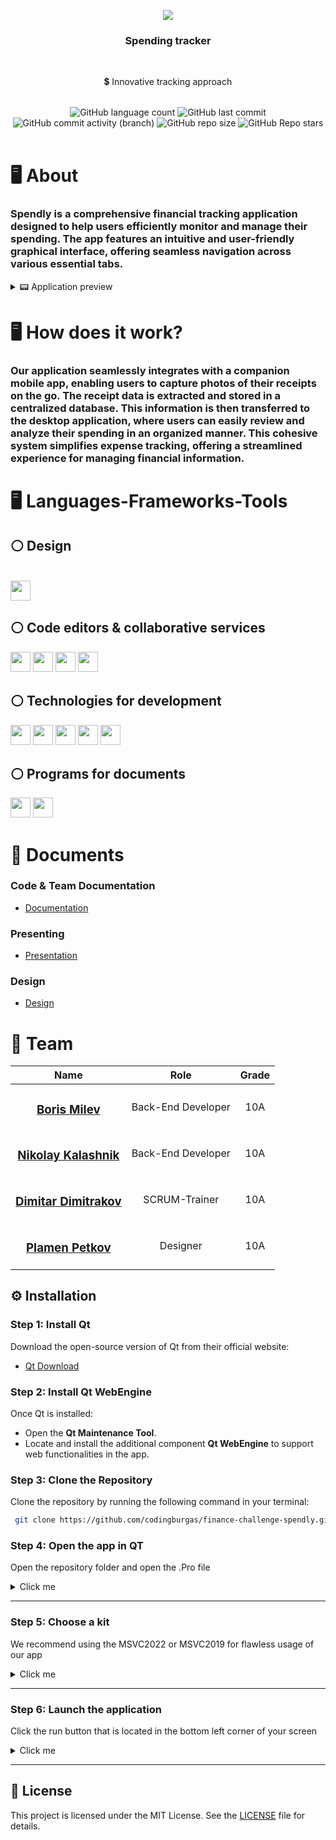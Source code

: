 <p align="center">
    <img src="https://media.discordapp.net/attachments/1158441474220888074/1302271235337486420/F6JdV6N.png?ex=67278219&is=67263099&hm=12d5da263945ca925aec74bc500c8b85a4b68ccf4e20b9ed10c822ed4ce3efa3&=&format=webp&quality=lossless&width=250&height=250">
</p>

<h3 align="center">Spending tracker</h3>
</br>

<div align="center">
    <p>💲 Innovative tracking approach</p>
</div>
</br>

<div align="center">
    <img alt="GitHub language count" src="https://img.shields.io/github/languages/count/codingburgas/finance-challenge-spendly?style=for-the-badge">
    <img alt="GitHub last commit" src="https://img.shields.io/github/last-commit/codingburgas/finance-challenge-spendly?style=for-the-badge">
    <img alt="GitHub commit activity (branch)" src="https://img.shields.io/github/commit-activity/t/codingburgas/finance-challenge-spendly/dev?style=for-the-badge">
    <img alt="GitHub repo size" src = "https://img.shields.io/github/repo-size/codingburgas/finance-challenge-spendly?style=for-the-badge">
    <img alt="GitHub Repo stars" src="https://img.shields.io/github/stars/codingburgas/finance-challenge-spendly">
</div>
<br>

# 🖥️ About

### Spendly is a comprehensive financial tracking application designed to help users efficiently monitor and manage their spending. The app features an intuitive and user-friendly graphical interface, offering seamless navigation across various essential tabs.
<details>
    <summary>📟 Application preview</summary>
    <div style="display: flex; flex-wrap: wrap; gap: 25px;">
        <img src="https://cdn.discordapp.com/attachments/1296852722053812295/1302910878105993226/image.png?ex=6729d5d0&is=67288450&hm=5a636647903d0397aca6062d04a8e4c236d9ab7c38e6d108e25a7c9a3bdea6c9&"width="200">
        <img src="https://cdn.discordapp.com/attachments/1296852722053812295/1302910842819575868/image.png?ex=6729d5c7&is=67288447&hm=a6b41ca3528064cd64a113fa20adee4c216c4ea762f0240cfc8d69bf7ba01370&"width="200">
        <img src="https://cdn.discordapp.com/attachments/1296852722053812295/1302910669972308008/image.png?ex=6729d59e&is=6728841e&hm=2188e44e1abd32ba9748c93281e19b1659c81eca3ca32a17d9137fb33003fa0f&"width="200">
        <img src="https://cdn.discordapp.com/attachments/1296852722053812295/1302910709558153276/image.png?ex=6729d5a8&is=67288428&hm=e66e937291c28596102169f9b103dfb5e025bce878d2cf6f0dd7db24be758859&"width="200">
    </div>
</details>


# 🖥️ How does it work?

### Our application seamlessly integrates with a companion mobile app, enabling users to capture photos of their receipts on the go. The receipt data is extracted and stored in a centralized database. This information is then transferred to the desktop application, where users can easily review and analyze their spending in an organized manner. This cohesive system simplifies expense tracking, offering a streamlined experience for managing financial information.

# 🖥️ Languages-Frameworks-Tools
## ⚪ Design

<br>
<div align="left">
   <img height="32" width="32" src="https://cdn.simpleicons.org/figma" />
</div>

## ⚪ Code editors & collaborative services
<div align="left">
    <img height="32" width="32" src="https://cdn.simpleicons.org/qt"/>
    <img height="32" width="32" src="https://cdn.simpleicons.org/git"/>
    <img height="32" width="32" src="https://cdn.simpleicons.org/github/F5F5F7"/>
    <img height="32" width="32" src="https://cdn.simpleicons.org/discord"/>
</div>

## ⚪ Technologies for development
<div align="left">
  <img height="32" width="32" src="https://cdn.simpleicons.org/cplusplus"/>
  <img height="32" width="32" src="https://cdn.simpleicons.org/firebase"/>
  <img height="32" width="32" src="https://cdn.simpleicons.org/javascript"/>
  <img height="32" width="32" src="https://cdn.simpleicons.org/html5"/>
  <img height="32" width="32" src="https://cdn.simpleicons.org/tailwindcss"/>
</div>

## ⚪ Programs for documents
<div align="left">
  <img height="32" width="32" src="https://media.discordapp.net/attachments/1158441474220888074/1302286705348579448/YiBUteY.png?ex=67279081&is=67263f01&hm=c1cb44c3cdf17ec1ebef83149a4179a7887c80551245fffc7d5ec637bb15bc33&=&format=webp&quality=lossless&width=640&height=640"/>
  <img height="32" width="32" src="https://media.discordapp.net/attachments/1158441474220888074/1302287038032384062/ZT5tyVN.png?ex=672790d1&is=67263f51&hm=182af2f488911ccc41a87e42d797aae17447f1a781d7876bfa659d875c4cc2f3&=&format=webp&quality=lossless&width=640&height=640"/>
</div>

# 📁 Documents
### Code & Team Documentation
- [Documentation](https://codingburgas-my.sharepoint.com/:w:/g/personal/dpdimitrakov22_codingburgas_bg/EXqPHB7p2xBDkMza3QSlyVMBMGqKngGW3-6Ewmb0X6HqxQ?e=vcne0m)

### Presenting
  - [Presentation](https://codingburgas-my.sharepoint.com/:p:/g/personal/dpdimitrakov22_codingburgas_bg/EU0XogGLGpNCqQzdUKMoDg8BiosaR6BEwsj292GIRGYYRQ?e=bb4COO)
    
### Design
  - [Design](https://github.com/codingburgas/finance-challenge-spendly/blob/cb388ef3b8c9008723cfc6cb35c96eac1ae2a2e0/docx/Design.fig)

# 👥 Team

| Name | Role | Grade |
| :---:   | :---: | :---: |
|  <h3><a href = "https://github.com/BRMilev22">Boris Milev</a></h3> | Back-End Developer | 10A |
| <h3><a href = "https://github.com/NEKalashnik22">Nikolay Kalashnik</a></h3> | Back-End Developer | 10A |
| <h3><a href = "https://github.com/DPDimitrakov22">Dimitar Dimitrakov</a></h3> |  SCRUM-Trainer  | 10A |
| <h3><a href = "https://github.com/PRPetkov22">Plamen Petkov</a></h3> | Designer | 10A |


## ⚙️ Installation

### Step 1: Install Qt
Download the open-source version of Qt from their official website:
   - [Qt Download](https://www.qt.io/download-open-source)

### Step 2: Install Qt WebEngine
Once Qt is installed:
   - Open the **Qt Maintenance Tool**.
   - Locate and install the additional component **Qt WebEngine** to support web functionalities in the app.

### Step 3: Clone the Repository
Clone the repository by running the following command in your terminal:
   ```bash
    git clone https://github.com/codingburgas/finance-challenge-spendly.git
   ```

### Step 4: Open the app in QT
 Open the repository folder and open the .Pro file 
 <details>
        <summary>Click me</summary>
    <img src="https://cdn.discordapp.com/attachments/1296852722053812295/1302915566452871168/image.png?ex=6729da2e&is=672888ae&hm=59d4c42869c32b54e2010b68b0f2cdfd8eec4a7b79432e2e777eab123416a0fa&" width="600"></img>
  </details>
  <hr>
  
### Step 5: Choose a kit
We recommend using the MSVC2022 or MSVC2019 for flawless usage of our app
   <details>
        <summary>Click me</summary>
    <img src="https://doc.qt.io/qtcreator/images/qtcreator-kits.png"width="600"></img>
   </details>
   <hr>
   
### Step 6: Launch the application
   Click the run button that is located  in the bottom left corner of your screen
   <details>
        <summary>Click me</summary>
    <img src="https://cdn.discordapp.com/attachments/1296852722053812295/1302916356982837248/image.png?ex=6729daea&is=6728896a&hm=0dde36bea0f780f56e5772a8099c4f43f72b60e1a1c481c4dae6f8808efad56a&"width="600"></img>
  </details>
  <hr>
  
## 📝 License

This project is licensed under the MIT License. See the [LICENSE](LICENSE) file for details.
